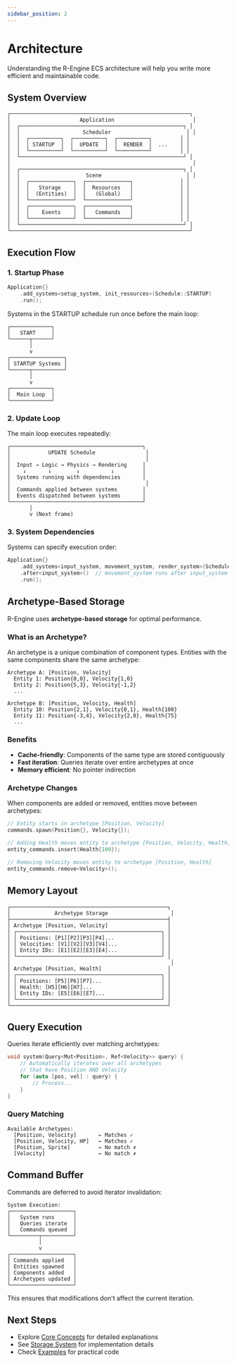 ```yaml
---
sidebar_position: 2
---
```


# Architecture

Understanding the R-Engine ECS architecture will help you write more efficient and maintainable code.

## System Overview

```
┌─────────────────────────────────────────────────────────┐
│                      Application                         │
│  ┌────────────────────────────────────────────────────┐ │
│  │                    Scheduler                        │ │
│  │  ┌──────────┐  ┌──────────┐  ┌──────────┐         │ │
│  │  │ STARTUP  │  │  UPDATE  │  │  RENDER  │  ...    │ │
│  │  └──────────┘  └──────────┘  └──────────┘         │ │
│  └────────────────────────────────────────────────────┘ │
│                                                          │
│  ┌────────────────────────────────────────────────────┐ │
│  │                     Scene                           │ │
│  │  ┌──────────────┐  ┌──────────────┐               │ │
│  │  │   Storage    │  │  Resources   │               │ │
│  │  │  (Entities)  │  │   (Global)   │               │ │
│  │  └──────────────┘  └──────────────┘               │ │
│  │  ┌──────────────┐  ┌──────────────┐               │ │
│  │  │    Events    │  │   Commands   │               │ │
│  │  └──────────────┘  └──────────────┘               │ │
│  └────────────────────────────────────────────────────┘ │
└─────────────────────────────────────────────────────────┘
```

## Execution Flow

### 1. Startup Phase

```cpp
Application{}
    .add_systems<setup_system, init_resources>(Schedule::STARTUP)
    .run();
```

Systems in the STARTUP schedule run once before the main loop:

```
┌─────────────┐
│   START     │
└──────┬──────┘
       │
       v
┌─────────────────┐
│ STARTUP Systems │
└──────┬──────────┘
       │
       v
┌─────────────┐
│  Main Loop  │
└─────────────┘
```

### 2. Update Loop

The main loop executes repeatedly:

```
┌──────────────────────────────────────────┐
│            UPDATE Schedule                │
│                                           │
│  Input → Logic → Physics → Rendering     │
│    ↓       ↓        ↓          ↓         │
│  Systems running with dependencies       │
│                                           │
│  Commands applied between systems        │
│  Events dispatched between systems       │
└──────────────────────────────────────────┘
       │
       v (Next frame)
```

### 3. System Dependencies

Systems can specify execution order:

```cpp
Application{}
    .add_systems<input_system, movement_system, render_system>(Schedule::UPDATE)
    .after<input_system>()  // movement_system runs after input_system
    .run();
```

## Archetype-Based Storage

R-Engine uses **archetype-based storage** for optimal performance.

### What is an Archetype?

An archetype is a unique combination of component types. Entities with the same components share the same archetype:

```
Archetype A: [Position, Velocity]
  Entity 1: Position{0,0}, Velocity{1,0}
  Entity 2: Position{5,3}, Velocity{-1,2}
  ...

Archetype B: [Position, Velocity, Health]
  Entity 10: Position{2,1}, Velocity{0,1}, Health{100}
  Entity 11: Position{-3,4}, Velocity{2,0}, Health{75}
  ...
```

### Benefits

- **Cache-friendly**: Components of the same type are stored contiguously
- **Fast iteration**: Queries iterate over entire archetypes at once
- **Memory efficient**: No pointer indirection

### Archetype Changes

When components are added or removed, entities move between archetypes:

```cpp
// Entity starts in archetype [Position, Velocity]
commands.spawn(Position{}, Velocity{});

// Adding Health moves entity to archetype [Position, Velocity, Health]
entity_commands.insert(Health{100});

// Removing Velocity moves entity to archetype [Position, Health]
entity_commands.remove<Velocity>();
```

## Memory Layout

```
┌──────────────────────────────────────────────────┐
│              Archetype Storage                    │
├──────────────────────────────────────────────────┤
│ Archetype [Position, Velocity]                   │
│ ┌──────────────────────────────────────────────┐ │
│ │ Positions: [P1][P2][P3][P4]...               │ │
│ │ Velocities: [V1][V2][V3][V4]...              │ │
│ │ Entity IDs: [E1][E2][E3][E4]...              │ │
│ └──────────────────────────────────────────────┘ │
│                                                   │
│ Archetype [Position, Health]                     │
│ ┌──────────────────────────────────────────────┐ │
│ │ Positions: [P5][P6][P7]...                   │ │
│ │ Health: [H5][H6][H7]...                      │ │
│ │ Entity IDs: [E5][E6][E7]...                  │ │
│ └──────────────────────────────────────────────┘ │
└──────────────────────────────────────────────────┘
```

## Query Execution

Queries iterate efficiently over matching archetypes:

```cpp
void system(Query<Mut<Position>, Ref<Velocity>> query) {
    // Automatically iterates over all archetypes
    // that have Position AND Velocity
    for (auto [pos, vel] : query) {
        // Process...
    }
}
```

### Query Matching

```
Available Archetypes:
  [Position, Velocity]       ← Matches ✓
  [Position, Velocity, HP]   ← Matches ✓
  [Position, Sprite]         ← No match ✗
  [Velocity]                 ← No match ✗
```

## Command Buffer

Commands are deferred to avoid iterator invalidation:

```
System Execution:
┌────────────────────┐
│   System runs      │
│   Queries iterate  │
│   Commands queued  │
└─────────┬──────────┘
          │
          v
┌────────────────────┐
│ Commands applied   │
│ Entities spawned   │
│ Components added   │
│ Archetypes updated │
└────────────────────┘
```

This ensures that modifications don't affect the current iteration.

## Next Steps

- Explore [Core Concepts](./core-concepts/index.md) for detailed explanations
- See [Storage System](./storage.md) for implementation details
- Check [Examples](./examples/index.md) for practical code
